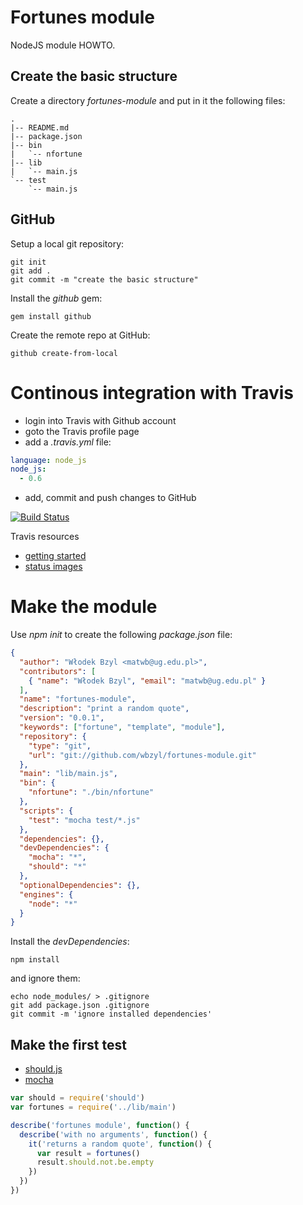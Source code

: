 # Fortunes module

NodeJS module HOWTO.


## Create the basic structure

Create a directory *fortunes-module* and put in it
the following files:

    .
    |-- README.md
    |-- package.json
    |-- bin
    |   `-- nfortune
    |-- lib
    |   `-- main.js
    `-- test
        `-- main.js


## GitHub

Setup a local git repository:

```shell-unix-generic
git init
git add .
git commit -m "create the basic structure"
```

Install the *github* gem:

```shell-unix-generic
gem install github
```

Create the remote repo at GitHub:

```shell-unix-generic
github create-from-local
```

# Continous integration with Travis

* login into Travis with Github account
* goto the Travis profile page
* add a *.travis.yml* file:

```yaml
language: node_js
node_js:
  - 0.6
```
* add, commit and push changes to GitHub

[![Build Status](https://secure.travis-ci.org/wbzyl/fortunes-module.png)](http://travis-ci.org/wbzyl/fortunes-module)

Travis resources

* [getting started](http://about.travis-ci.org/docs/user/getting-started/)
* [status images](http://about.travis-ci.org/docs/user/status-images/)


# Make the module

Use *npm init* to create the following *package.json* file:


```json
{
  "author": "Włodek Bzyl <matwb@ug.edu.pl>",
  "contributors": [
    { "name": "Włodek Bzyl", "email": "matwb@ug.edu.pl" }
  ],
  "name": "fortunes-module",
  "description": "print a random quote",
  "version": "0.0.1",
  "keywords": ["fortune", "template", "module"],
  "repository": {
    "type": "git",
    "url": "git://github.com/wbzyl/fortunes-module.git"
  },
  "main": "lib/main.js",
  "bin": {
    "nfortune": "./bin/nfortune"
  },
  "scripts": {
    "test": "mocha test/*.js"
  },
  "dependencies": {},
  "devDependencies": {
    "mocha": "*",
    "should": "*"
  },
  "optionalDependencies": {},
  "engines": {
    "node": "*"
  }
}
```

Install the *devDependencies*:

```shell-unix-generic
npm install
```

and ignore them:

```shell-unix-generic
echo node_modules/ > .gitignore
git add package.json .gitignore
git commit -m 'ignore installed dependencies'
```


## Make the first test

* [should.js](https://github.com/visionmedia/should.js)
* [mocha](http://visionmedia.github.com/mocha/)


```javascript
var should = require('should')
var fortunes = require('../lib/main')

describe('fortunes module', function() {
  describe('with no arguments', function() {
    it('returns a random quote', function() {
      var result = fortunes()
      result.should.not.be.empty
    })
  })
})
```

